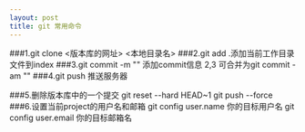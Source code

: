 ```yaml
---
layout: post
title: git 常用命令
---
```


###1.git clone <版本库的网址> <本地目录名>
###2.git add .添加当前工作目录文件到index
###3.git commit -m "<message>"  添加commit信息
	 2,3 可合并为git commit -am "<message>"
###4.git push  推送服务器

###5.删除版本库中的一个提交
	git reset --hard HEAD~1
	git push --force
###6.设置当前project的用户名和邮箱
	git config user.name 你的目标用户名
	git config user.email 你的目标邮箱名



